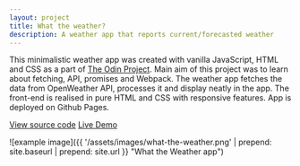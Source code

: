 ```yaml
---
layout: project
title: What the weather?
description: A weather app that reports current/forecasted weather
---
```


This minimalistic weather app was created with vanilla JavaScript, HTML and CSS as a part of [The Odin Project](https://theodinproject.com). Main aim of this project was to learn about fetching, API, promises and Webpack. The weather app fetches the data from OpenWeather API, processes it and display neatly in the app. The front-end is realised in pure HTML and CSS with responsive features. App is deployed on Github Pages.

<a href="https://github.com/sejego/what-the-weather-app" target="_blank"><span class="label">View source code</span></a>
<a href="https://sejego.github.io/what-the-weather-app/" target="_blank"><span class="label">Live Demo</span></a>

![example image]({{ '/assets/images/what-the-weather.png' | prepend: site.baseurl | prepend: site.url }} "What the Weather app")
